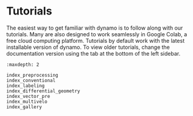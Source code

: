 # Tutorials

The easiest way to get familiar with dynamo is to follow along with our tutorials.
Many are also designed to work seamlessly in Google Colab, a free cloud computing platform.
Tutorials by default work with the latest installable version of dynamo. To view older tutorials,
change the documentation version using the tab at the bottom of the left sidebar.


```{toctree}
:maxdepth: 2

index_preprocessing
index_conventional
index_labeling
index_differential_geometry
index_vector_pre
index_multivelo
index_gallery

```


